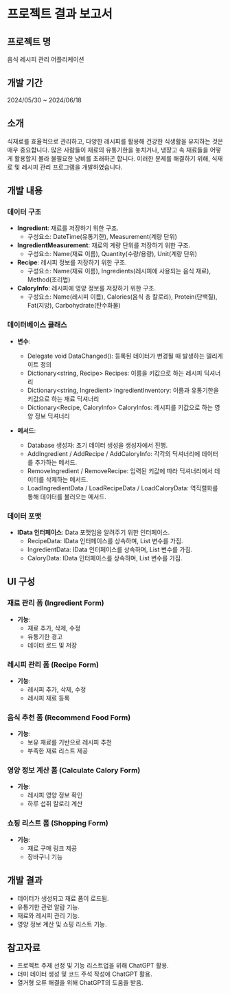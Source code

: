 # 프로젝트 결과 보고서

## 프로젝트 명
음식 레시피 관리 어플리케이션

## 개발 기간
2024/05/30 ~ 2024/06/18

## 소개
식재료를 효율적으로 관리하고, 다양한 레시피를 활용해 건강한 식생활을 유지하는 것은 매우 중요합니다. 많은 사람들이 재료의 유통기한을 놓치거나, 냉장고 속 재료들을 어떻게 활용할지 몰라 불필요한 낭비를 초래하곤 합니다. 이러한 문제를 해결하기 위해, 식재료 및 레시피 관리 프로그램을 개발하였습니다.

## 개발 내용

### 데이터 구조
- **Ingredient**: 재료를 저장하기 위한 구조.
  - 구성요소: DateTime(유통기한), Measurement(계량 단위)
- **IngredientMeasurement**: 재료의 계량 단위를 저장하기 위한 구조.
  - 구성요소: Name(재료 이름), Quantity(수량/용량), Unit(계량 단위)
- **Recipe**: 레시피 정보를 저장하기 위한 구조.
  - 구성요소: Name(재료 이름), Ingredients(레시피에 사용되는 음식 재료), Method(조리법)
- **CaloryInfo**: 레시피에 영양 정보를 저장하기 위한 구조.
  - 구성요소: Name(레시피 이름), Calories(음식 총 칼로리), Protein(단백질), Fat(지방), Carbohydrate(탄수화물)

### 데이터베이스 클래스
- **변수**:
  - Delegate void DataChanged(): 등록된 데이터가 변경될 때 발생하는 델리게이트 정의
  - Dictionary<string, Recipe> Recipes: 이름을 키값으로 하는 레시피 딕셔너리
  - Dictionary<string, Ingredient> IngredientInventory: 이름과 유통기한을 키값으로 하는 재료 딕셔너리
  - Dictionary<Recipe, CaloryInfo> CaloryInfos: 레시피를 키값으로 하는 영양 정보 딕셔너리

- **메서드**:
  - Database 생성자: 초기 데이터 생성을 생성자에서 진행.
  - AddIngredient / AddRecipe / AddCaloryInfo: 각각의 딕셔너리에 데이터를 추가하는 메서드.
  - RemoveIngredient / RemoveRecipe: 입력된 키값에 따라 딕셔너리에서 데이터를 삭제하는 메서드.
  - LoadIngredientData / LoadRecipeData / LoadCaloryData: 역직렬화를 통해 데이터를 불러오는 메서드.

### 데이터 포맷
- **IData 인터페이스**: Data 포맷임을 알려주기 위한 인터페이스.
  - RecipeData: IData 인터페이스를 상속하며, List<Recipe> 변수를 가짐.
  - IngredientData: IData 인터페이스를 상속하며, List<Ingredient> 변수를 가짐.
  - CaloryData: IData 인터페이스를 상속하며, List<CaloryInfo> 변수를 가짐.

## UI 구성
### 재료 관리 폼 (Ingredient Form)
- **기능**:
  - 재료 추가, 삭제, 수정
  - 유통기한 경고
  - 데이터 로드 및 저장

### 레시피 관리 폼 (Recipe Form)
- **기능**:
  - 레시피 추가, 삭제, 수정
  - 레시피 재료 등록

### 음식 추천 폼 (Recommend Food Form)
- **기능**:
  - 보유 재료를 기반으로 레시피 추천
  - 부족한 재료 리스트 제공

### 영양 정보 계산 폼 (Calculate Calory Form)
- **기능**:
  - 레시피 영양 정보 확인
  - 하루 섭취 칼로리 계산

### 쇼핑 리스트 폼 (Shopping Form)
- **기능**:
  - 재료 구매 링크 제공
  - 장바구니 기능

## 개발 결과
- 데이터가 생성되고 재료 폼이 로드됨.
- 유통기한 관련 알람 기능.
- 재료와 레시피 관리 기능.
- 영양 정보 계산 및 쇼핑 리스트 기능.

## 참고자료
- 프로젝트 주제 선정 및 기능 리스트업을 위해 ChatGPT 활용.
- 더미 데이터 생성 및 코드 주석 작성에 ChatGPT 활용.
- 열거형 오류 해결을 위해 ChatGPT의 도움을 받음.
